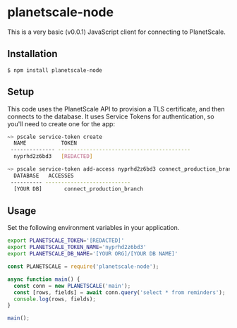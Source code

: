 # planetscale-node

This is a very basic (v0.0.1) JavaScript client for connecting to PlanetScale.

## Installation

```
$ npm install planetscale-node
```

## Setup

This code uses the PlanetScale API to provision a TLS certificate, and then connects to the database. It uses Service Tokens for authentication, so you'll need to create one for the app:

```bash
~> pscale service-token create
  NAME           TOKEN
 -------------- ------------------------------------------
  nyprhd2z6bd3   [REDACTED]

~> pscale service-token add-access nyprhd2z6bd3 connect_production_branch --database [YOUR DB]
  DATABASE   ACCESSES
 ---------- ---------------------------
  [YOUR DB]       connect_production_branch
```

## Usage

Set the following environment variables in your application.

```bash
export PLANETSCALE_TOKEN='[REDACTED]'
export PLANETSCALE_TOKEN_NAME='nyprhd2z6bd3'
export PLANETSCALE_DB_NAME='[YOUR ORG]/[YOUR DB NAME]'
```

```javascript
const PLANETSCALE = require('planetscale-node');

async function main() {
  const conn = new PLANETSCALE('main');
  const [rows, fields] = await conn.query('select * from reminders');
  console.log(rows, fields);
}

main();
```
